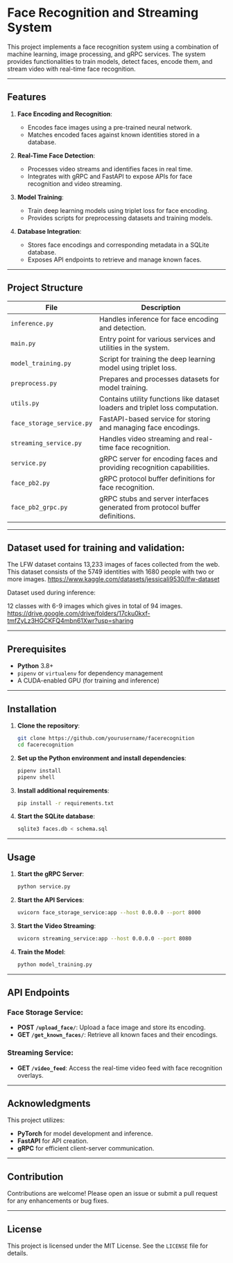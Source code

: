 
# Face Recognition and Streaming System

This project implements a face recognition system using a combination of machine learning, image processing, and gRPC services. The system provides functionalities to train models, detect faces, encode them, and stream video with real-time face recognition.

---

## Features

1. **Face Encoding and Recognition**:
   - Encodes face images using a pre-trained neural network.
   - Matches encoded faces against known identities stored in a database.

2. **Real-Time Face Detection**:
   - Processes video streams and identifies faces in real time.
   - Integrates with gRPC and FastAPI to expose APIs for face recognition and video streaming.

3. **Model Training**:
   - Train deep learning models using triplet loss for face encoding.
   - Provides scripts for preprocessing datasets and training models.

4. **Database Integration**:
   - Stores face encodings and corresponding metadata in a SQLite database.
   - Exposes API endpoints to retrieve and manage known faces.

---

## Project Structure

| File                       | Description                                                             |
|----------------------------|-------------------------------------------------------------------------|
| `inference.py`             | Handles inference for face encoding and detection.                     |
| `main.py`                  | Entry point for various services and utilities in the system.           |
| `model_training.py`        | Script for training the deep learning model using triplet loss.         |
| `preprocess.py`            | Prepares and processes datasets for model training.                    |
| `utils.py`                 | Contains utility functions like dataset loaders and triplet loss computation. |
| `face_storage_service.py`  | FastAPI-based service for storing and managing face encodings.          |
| `streaming_service.py`     | Handles video streaming and real-time face recognition.                |
| `service.py`               | gRPC server for encoding faces and providing recognition capabilities. |
| `face_pb2.py`              | gRPC protocol buffer definitions for face recognition.                 |
| `face_pb2_grpc.py`         | gRPC stubs and server interfaces generated from protocol buffer definitions. |

---

## Dataset used for training and validation:

The LFW dataset contains 13,233 images of faces collected from the web. This dataset consists of the 5749 identities with 1680 people with two or more images. https://www.kaggle.com/datasets/jessicali9530/lfw-dataset

Dataset used during inference:

12 classes with 6-9 images which gives in total of 94 images. https://drive.google.com/drive/folders/17cku0kxf-tmfZyLz3HGCKFQ4mbn61Xwr?usp=sharing

---

## Prerequisites

- **Python** 3.8+
- `pipenv` or `virtualenv` for dependency management
- A CUDA-enabled GPU (for training and inference)

---

## Installation

1. **Clone the repository**:
   ```bash
   git clone https://github.com/yourusername/facerecognition
   cd facerecognition
   ```

2. **Set up the Python environment and install dependencies**:
   ```bash
   pipenv install
   pipenv shell
   ```

3. **Install additional requirements**:
   ```bash
   pip install -r requirements.txt
   ```

4. **Start the SQLite database**:
   ```bash
   sqlite3 faces.db < schema.sql
   ```

---

## Usage

1. **Start the gRPC Server**:
   ```bash
   python service.py
   ```

2. **Start the API Services**:
   ```bash
   uvicorn face_storage_service:app --host 0.0.0.0 --port 8000
   ```

3. **Start the Video Streaming**:
   ```bash
   uvicorn streaming_service:app --host 0.0.0.0 --port 8080
   ```

4. **Train the Model**:
   ```bash
   python model_training.py
   ```

---

## API Endpoints

### Face Storage Service:
- **POST `/upload_face/`**: Upload a face image and store its encoding.
- **GET `/get_known_faces/`**: Retrieve all known faces and their encodings.

### Streaming Service:
- **GET `/video_feed`**: Access the real-time video feed with face recognition overlays.

---

## Acknowledgments

This project utilizes:
- **PyTorch** for model development and inference.
- **FastAPI** for API creation.
- **gRPC** for efficient client-server communication.

---

## Contribution

Contributions are welcome! Please open an issue or submit a pull request for any enhancements or bug fixes.

---

## License

This project is licensed under the MIT License. See the `LICENSE` file for details.
